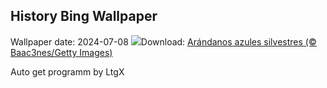 ## History Bing Wallpaper
Wallpaper date: 2024-07-08
![](https://www.bing.com/th?id=OHR.NorwayBlueberries_ES-ES1837982963_UHD.jpg&w=1000)Download: [Arándanos azules silvestres (© Baac3nes/Getty Images)](https://www.bing.com/th?id=OHR.NorwayBlueberries_ES-ES1837982963_UHD.jpg)

Auto get programm by LtgX
